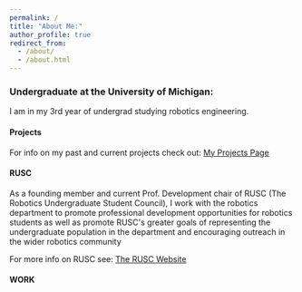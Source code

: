 ```yaml
---
permalink: /
title: "About Me:"
author_profile: true
redirect_from: 
  - /about/
  - /about.html
---
```


### Undergraduate at the University of Michigan:
I am in my 3rd year of undergrad studying robotics engineering.

#### Projects
For info on my past and current projects check out: <a href="/projects/">My Projects Page</a>

#### RUSC
As a founding member and current Prof. Development chair of RUSC (The Robotics Undergraduate Student Council), I work with the robotics department to promote professional development opportunities for robotics students as well as promote RUSC's greater goals of representing the undergraduate population in the department and encouraging outreach in the wider robotics community

For more info on RUSC see: <a href="https://robotics.umich.edu/academics/current-students/robotics-undergraduate-student-council/">The RUSC Website</a>

#### WORK
